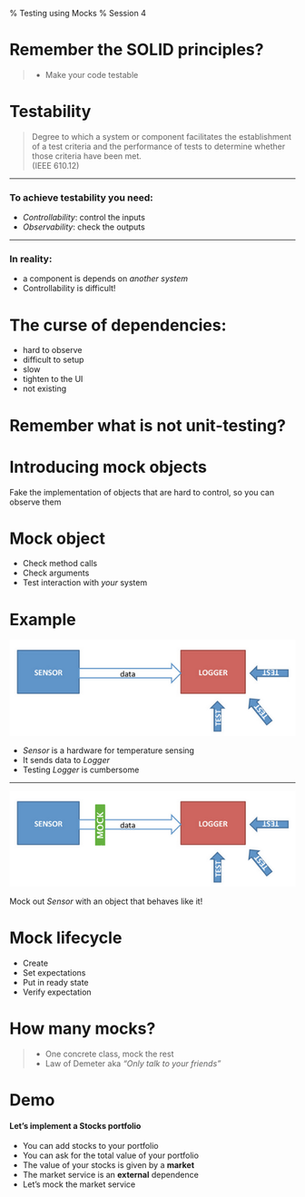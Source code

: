 % Testing using Mocks
% Session 4

# Remember the SOLID principles?
> - Make your code testable

# Testability
> Degree to which a system or component facilitates the
establishment of a test criteria and the performance of tests to  determine whether those criteria have been met.  
(IEEE 610.12)

-----------------------

### To achieve testability you need:
- *Controllability*: control the inputs 
- *Observability*: check the outputs

-----------------------

### In reality:
- a component is depends on *another system*
- Controllability is difficult!


# The curse of dependencies:
- hard to observe
- difficult to setup
- slow
- tighten to the UI
- not existing

# Remember what is **not** unit-testing?

# Introducing mock objects
Fake the implementation of objects that are hard to control, so you can observe them

# Mock object
- Check method calls
- Check arguments
- Test interaction with *your* system 

# Example
![](mock.png)

- *Sensor* is a hardware for temperature sensing
- It sends data to *Logger*
- Testing *Logger* is cumbersome

------------------------------
![](mock2.png)

Mock out *Sensor* with an object that behaves like it!


# Mock lifecycle
- Create 
- Set expectations
- Put in ready state
- Verify expectation

# How many mocks?
> - One concrete class, mock the rest
> - Law of Demeter aka *“Only talk to your friends”*

# Demo
#### Let’s implement a Stocks portfolio
- You can add stocks to your portfolio
- You can ask for the total value of your portfolio
- The value of your stocks is given by a **market** 
- The market service is an **external** dependence
- Let’s mock the market service
